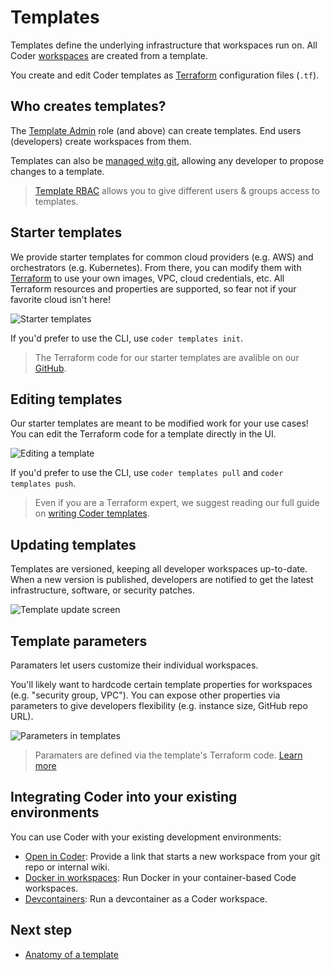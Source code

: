# Templates

Templates define the underlying infrastructure that workspaces run on.
All Coder [workspaces](./workspaces.md) are created from a template.

You create and edit Coder templates as [Terraform](./concepts.md) configuration files (`.tf`).

## Who creates templates?

The [Template Admin](../admin/users.md) role (and above) can create templates. End users (developers) create workspaces from them.

Templates can also be [managed witg git](./change-management.md), allowing any developer to propose changes to a template.

> [Template RBAC](../admin/rbac.md) allows you to give different users & groups access to templates.

## Starter templates

We provide starter templates for common cloud providers (e.g. AWS) and orchestrators (e.g. Kubernetes). From there, you can modify them with [Terraform](https://terraform.io) to use your own images, VPC, cloud credentials, etc. All Terraform resources and properties are supported, so fear not if your favorite cloud isn't here!

![Starter templates](https://user-images.githubusercontent.com/22407953/256705348-e6fb2963-27f5-414f-9f5c-345cd3b7ee28.png)

If you'd prefer to use the CLI, use `coder templates init`.

> The Terraform code for our starter templates are avalible on our [GitHub](https://github.com/coder/coder/tree/main/examples/templates).

## Editing templates

Our starter templates are meant to be modified work for your use cases! You can edit the Terraform code for a template directly in the UI.

![Editing a template](https://user-images.githubusercontent.com/22407953/256706060-71fb48f4-9a1b-42ad-9380-0ecc02db3218.gif)

If you'd prefer to use the CLI, use `coder templates pull` and `coder templates push`.

> Even if you are a Terraform expert, we suggest reading our full guide on [writing Coder templates](./managing.md).

## Updating templates

Templates are versioned, keeping all developer workspaces up-to-date. When a new version is published, developers are notified to get the latest infrastructure, software, or security patches.

![Template update screen](https://user-images.githubusercontent.com/22407953/256712740-96121f81-a3c8-4be0-90dc-c1c4cabed634.png)

## Template parameters

Paramaters let users customize their individual workspaces.

You'll likely want to hardcode certain template properties for workspaces (e.g. "security group, VPC"). You can expose other properties via parameters to give developers flexibility (e.g. instance size, GitHub repo URL).

![Parameters in templates](https://user-images.githubusercontent.com/22407953/256707889-18baf2be-2dae-4eb2-ae89-71e5b00248f8.png)

> Paramaters are defined via the template's Terraform code. [Learn more](./parameters.md)

## Integrating Coder into your existing environments

You can use Coder with your existing development environments:

* [Open in Coder](./open-in-coder.md): Provide a link that starts a new workspace from your git repo or internal wiki.
* [Docker in workspaces](./docker-in-workspaces.md): Run Docker in your container-based Code workspaces.
* [Devcontainers](./devcontainers.md): Run a devcontainer as a Coder workspace.

## Next step

- [Anatomy of a template](./concepts.md)

